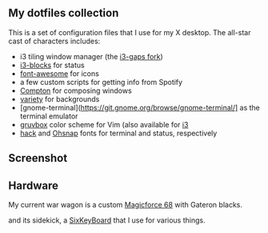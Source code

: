 ## My dotfiles collection

This is a set of configuration files that I use for my X desktop. The all-star cast of
characters includes:

* i3 tiling window manager (the [i3-gaps fork](https://github.com/Airblader/i3))
* [i3-blocks](https://github.com/vivien/i3blocks) for status
* [font-awesome](http://fontawesome.io) for icons
* a few custom scripts for getting info from Spotify
* [Compton](http://lubuntu.me/meet-compton/) for composing windows
* [variety](http://peterlevi.com/variety/how-to-install/) for backgrounds
* [gnome-terminal](https://git.gnome.org/browse/gnome-terminal/] as the terminal emulator
* [gruvbox](https://github.com/morhetz/gruvbox) color scheme for Vim (also available for [i3](https://github.com/acrisci/i3-style)
* [hack](https://github.com/chrissimpkins/Hack) and [Ohsnap](https://sourceforge.net/projects/osnapfont/) fonts for terminal and status, respectively


## Screenshot

## Hardware

My current war wagon is a custom [Magicforce 68](https://www.aliexpress.com/store/product/Balck-white-68-Key-PBT-compact-mini-mechanical-keyboard-kailh-mx-switches-game-Magicforce-68-mini/1806079_32471875698.html) with Gateron blacks.

and its sidekick, a [SixKeyBoard](https://techkeys.us/collections/keyboards/products/sixkeyboard) that I use for various things.


